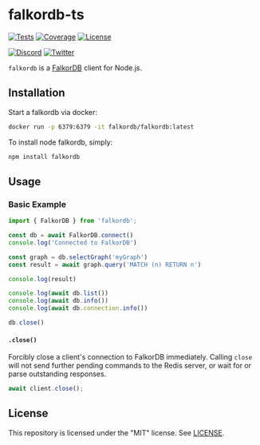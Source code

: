 # falkordb-ts

[![Tests](https://img.shields.io/github/actions/workflow/status/falkordb/falkordb-ts/tests.yml?branch=master)](https://github.com/falkordb/falkordb-ts/actions/workflows/tests.yml)
[![Coverage](https://codecov.io/gh/falkordb/falkordb-ts/branch/master/graph/badge.svg?token=xcfqHhJC37)](https://codecov.io/gh/falkordb/falkordb-ts)
[![License](https://img.shields.io/github/license/falkordb/falkordb-ts.svg)](https://github.com/falkordb/falkordb-ts/blob/master/LICENSE)

[![Discord](https://img.shields.io/discord/1146782921294884966.svg?style=social&logo=discord)](https://discord.com/invite/99y2Ubh6tg)
[![Twitter](https://img.shields.io/twitter/follow/falkordb?style=social)](https://twitter.com/falkordb)

`falkordb` is a [FalkorDB](https://www.falkordb.com) client for Node.js.

## Installation

Start a falkordb via docker:

``` bash
docker run -p 6379:6379 -it falkordb/falkordb:latest
```

To install node falkordb, simply:

```bash
npm install falkordb
```

## Usage

### Basic Example

```typescript
import { FalkorDB } from 'falkordb';

const db = await FalkorDB.connect()
console.log('Connected to FalkorDB')

const graph = db.selectGraph('myGraph')
const result = await graph.query('MATCH (n) RETURN n')

console.log(result)

console.log(await db.list())
console.log(await db.info())
console.log(await db.connection.info())

db.close()
```

#### `.close()`

Forcibly close a client's connection to FalkorDB immediately. Calling `close` will not send further pending commands to the Redis server, or wait for or parse outstanding responses.

```typescript
await client.close();
```
## License

This repository is licensed under the "MIT" license. See [LICENSE](LICENSE).
